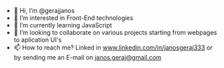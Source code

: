 - 👋 Hi, I’m @gerajjanos
- 👀 I’m interested in Front-End technologies 
- 🌱 I’m currently learning JavaScript
- 💞️ I’m looking to collaborate on various projects starting from webpages to aplication UI's
- 📫 How to reach me? Linked in www.linkedin.com/in/janosgeraj333 or by sending me an E-mail on janos.geraj@gmail.com


<!---
gerajjanos/gerajjanos is a ✨ special ✨ repository because its `README.md` (this file) appears on your GitHub profile.
You can click the Preview link to take a look at your changes.
--->
